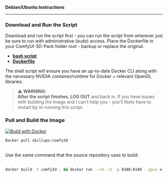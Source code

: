 <b>Debian/Ubuntu Instructions</b>


---

### Download and Run the Script
Download and run the script first - you can run the script from wherever just be sure to run with administrative (sudo) access. Place the Dockerfile in your ComfyUI-3D-Pack folder root - backup or replace the original.

- **[bash script](https://github.com/slbillups/ComfyUI-3D-Pack-troubleshooting_scripts/blob/main/ubuntu_build.sh)**
- **[Dockerfile](https://github.com/slbillups/ComfyUI-3D-Pack-troubleshooting_scripts/blob/main/Dockerfile)**

The shell script will ensure you have an up-to-date Docker CLI along with the necessary NVIDIA container/runtime for Docker + relevant OpenGL libraries.

> :warning: **WARNING:**  
> **After the script finishes, LOG OUT** and back in. If you have issues with building the image and I can't help you - you'll likely have to restart by re-running this script.

### Pull and Build the Image

[![Build with Docker](https://img.shields.io/badge/Build%20with-Docker-blue?logo=docker)](https://hub.docker.com/r/sbillups/comfy3d)


```Dockerfile
Docker pull sbillups:comfy3d
```
<br>
Use the same command that the source repository uses to build:<br>
<br>

```bash
docker build -t comfy3d . && docker run --rm -it -p 8188:8188 --gpus all comfy3d
```
</details>
